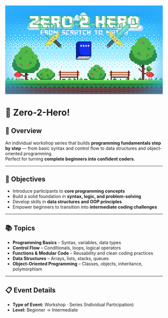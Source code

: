 ![Zero-2-Hero-Header](.assets/zero-2-hero-header.png)

# 🌟 Zero-2-Hero!  
## 📌 Overview  
An individual workshop series that builds **programming fundamentals step by step** — from basic syntax and control flow to data structures and object-oriented programming.  
Perfect for turning **complete beginners into confident coders**.  

---

## 🎯 Objectives  
- Introduce participants to **core programming concepts**  
- Build a solid foundation in **syntax, logic, and problem-solving**  
- Develop skills in **data structures and OOP principles**  
- Empower beginners to transition into **intermediate coding challenges**

---

## 📚 Topics  
- **Programming Basics** – Syntax, variables, data types  
- **Control Flow** – Conditionals, loops, logical operators  
- **Functions & Modular Code** – Reusability and clean coding practices  
- **Data Structures** – Arrays, lists, stacks, queues  
- **Object-Oriented Programming** – Classes, objects, inheritance, polymorphism  

---

## 📋 Event Details  
- **Type of Event:** Workshop · Series (Individual Participation)  
- **Level:** Beginner → Intermediate  

